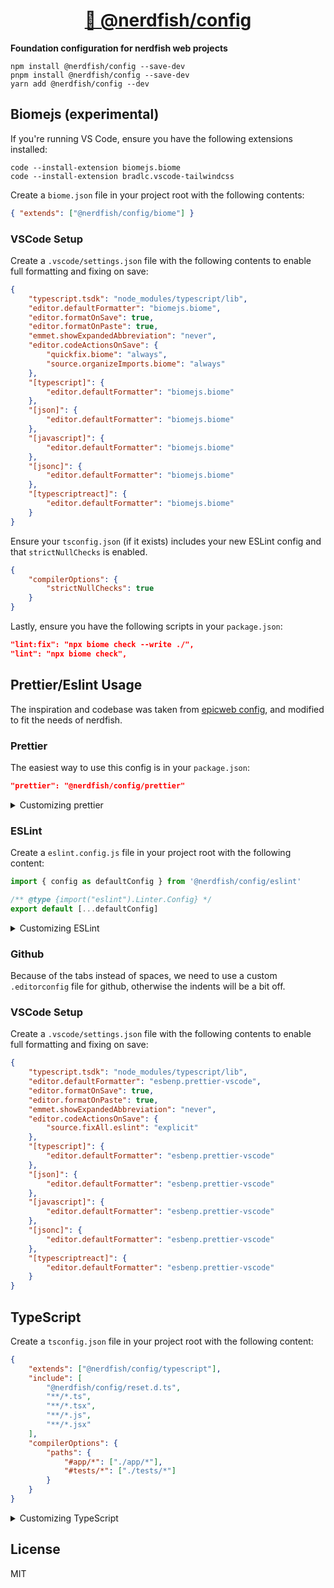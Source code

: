 <div>
  <h1 align="center"><a href="https://npm.im/@nerdfish/config">👮 @nerdfish/config</a></h1>
  <strong>
    Foundation configuration for nerdfish web projects
  </strong>

</div>

```
npm install @nerdfish/config --save-dev
pnpm install @nerdfish/config --save-dev
yarn add @nerdfish/config --dev
```

## Biomejs (experimental)

If you're running VS Code, ensure you have the following extensions installed:

```
code --install-extension biomejs.biome
code --install-extension bradlc.vscode-tailwindcss
```

Create a `biome.json` file in your project root with the following contents:

```json
{ "extends": ["@nerdfish/config/biome"] }
```

### VSCode Setup

Create a `.vscode/settings.json` file with the following contents to enable full
formatting and fixing on save:

```json
{
	"typescript.tsdk": "node_modules/typescript/lib",
	"editor.defaultFormatter": "biomejs.biome",
	"editor.formatOnSave": true,
	"editor.formatOnPaste": true,
	"emmet.showExpandedAbbreviation": "never",
	"editor.codeActionsOnSave": {
		"quickfix.biome": "always",
		"source.organizeImports.biome": "always"
	},
	"[typescript]": {
		"editor.defaultFormatter": "biomejs.biome"
	},
	"[json]": {
		"editor.defaultFormatter": "biomejs.biome"
	},
	"[javascript]": {
		"editor.defaultFormatter": "biomejs.biome"
	},
	"[jsonc]": {
		"editor.defaultFormatter": "biomejs.biome"
	},
	"[typescriptreact]": {
		"editor.defaultFormatter": "biomejs.biome"
	}
}
```

Ensure your `tsconfig.json` (if it exists) includes your new ESLint config and
that `strictNullChecks` is enabled.

```json
{
	"compilerOptions": {
		"strictNullChecks": true
	}
}
```

Lastly, ensure you have the following scripts in your `package.json`:

```json
"lint:fix": "npx biome check --write ./",
"lint": "npx biome check",
```

## Prettier/Eslint Usage

The inspiration and codebase was taken from
[epicweb config](https://github.com/epicweb-dev/config), and modified to fit the
needs of nerdfish.

### Prettier

The easiest way to use this config is in your `package.json`:

```json
"prettier": "@nerdfish/config/prettier"
```

<details>
  <summary>Customizing prettier</summary>

If you want to customize things, you should probably just copy/paste the
built-in config. But if you really want, you can override it using regular
JavaScript stuff.

Create a `.prettierrc.js` file in your project root with the following content:

```js
import defaultConfig from '@nerdfish/config/prettier'

/** @type {import("prettier").Options} */
export default {
	...defaultConfig,
	// .. your overrides here...
}
```

</details>

### ESLint

Create a `eslint.config.js` file in your project root with the following
content:

```js
import { config as defaultConfig } from '@nerdfish/config/eslint'

/** @type {import("eslint").Linter.Config} */
export default [...defaultConfig]
```

<details>
  <summary>Customizing ESLint</summary>

Learn more from
[the Eslint docs here](https://eslint.org/docs/latest/extend/shareable-configs#overriding-settings-from-shareable-configs).

</details>

### Github

Because of the tabs instead of spaces, we need to use a custom `.editorconfig`
file for github, otherwise the indents will be a bit off.

### VSCode Setup

Create a `.vscode/settings.json` file with the following contents to enable full
formatting and fixing on save:

```json
{
	"typescript.tsdk": "node_modules/typescript/lib",
	"editor.defaultFormatter": "esbenp.prettier-vscode",
	"editor.formatOnSave": true,
	"editor.formatOnPaste": true,
	"emmet.showExpandedAbbreviation": "never",
	"editor.codeActionsOnSave": {
		"source.fixAll.eslint": "explicit"
	},
	"[typescript]": {
		"editor.defaultFormatter": "esbenp.prettier-vscode"
	},
	"[json]": {
		"editor.defaultFormatter": "esbenp.prettier-vscode"
	},
	"[javascript]": {
		"editor.defaultFormatter": "esbenp.prettier-vscode"
	},
	"[jsonc]": {
		"editor.defaultFormatter": "esbenp.prettier-vscode"
	},
	"[typescriptreact]": {
		"editor.defaultFormatter": "esbenp.prettier-vscode"
	}
}
```

## TypeScript

Create a `tsconfig.json` file in your project root with the following content:

```json
{
	"extends": ["@nerdfish/config/typescript"],
	"include": [
		"@nerdfish/config/reset.d.ts",
		"**/*.ts",
		"**/*.tsx",
		"**/*.js",
		"**/*.jsx"
	],
	"compilerOptions": {
		"paths": {
			"#app/*": ["./app/*"],
			"#tests/*": ["./tests/*"]
		}
	}
}
```

<details>
  <summary>Customizing TypeScript</summary>

Learn more from
[the TypeScript docs here](https://www.typescriptlang.org/tsconfig/#extends).

</details>

## License

MIT
